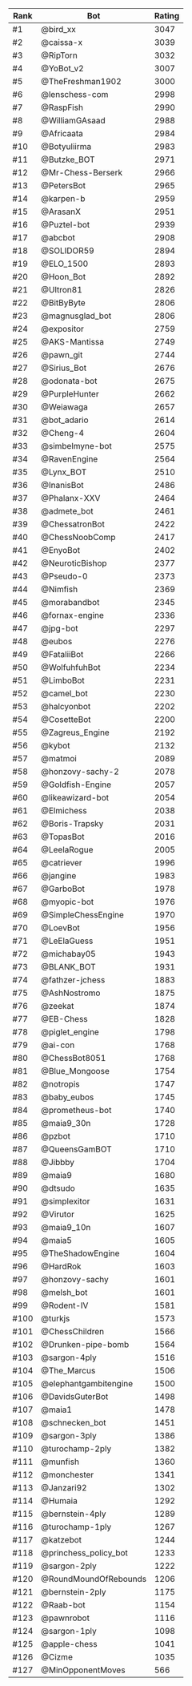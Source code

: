 Rank|Bot|Rating
---|---|---
#1|@bird_xx|3047
#2|@caissa-x|3039
#3|@RipTorn|3032
#4|@YoBot_v2|3007
#5|@TheFreshman1902|3000
#6|@lenschess-com|2998
#7|@RaspFish|2990
#8|@WilliamGAsaad|2988
#9|@Africaata|2984
#10|@Botyuliirma|2983
#11|@Butzke_BOT|2971
#12|@Mr-Chess-Berserk|2966
#13|@PetersBot|2965
#14|@karpen-b|2959
#15|@ArasanX|2951
#16|@Puztel-bot|2939
#17|@abcbot|2908
#18|@SOLIDOR59|2894
#19|@ELO_1500|2893
#20|@Hoon_Bot|2892
#21|@Ultron81|2826
#22|@BitByByte|2806
#23|@magnusglad_bot|2806
#24|@expositor|2759
#25|@AKS-Mantissa|2749
#26|@pawn_git|2744
#27|@Sirius_Bot|2676
#28|@odonata-bot|2675
#29|@PurpleHunter|2662
#30|@Weiawaga|2657
#31|@bot_adario|2614
#32|@Cheng-4|2604
#33|@simbelmyne-bot|2575
#34|@RavenEngine|2564
#35|@Lynx_BOT|2510
#36|@InanisBot|2486
#37|@Phalanx-XXV|2464
#38|@admete_bot|2461
#39|@ChessatronBot|2422
#40|@ChessNoobComp|2417
#41|@EnyoBot|2402
#42|@NeuroticBishop|2377
#43|@Pseudo-0|2373
#44|@Nimfish|2369
#45|@morabandbot|2345
#46|@fornax-engine|2336
#47|@jpg-bot|2297
#48|@eubos|2276
#49|@FataliiBot|2266
#50|@WolfuhfuhBot|2234
#51|@LimboBot|2231
#52|@camel_bot|2230
#53|@halcyonbot|2202
#54|@CosetteBot|2200
#55|@Zagreus_Engine|2192
#56|@kybot|2132
#57|@matmoi|2089
#58|@honzovy-sachy-2|2078
#59|@Goldfish-Engine|2057
#60|@likeawizard-bot|2054
#61|@Elmichess|2038
#62|@Boris-Trapsky|2031
#63|@TopasBot|2016
#64|@LeelaRogue|2005
#65|@catriever|1996
#66|@jangine|1983
#67|@GarboBot|1978
#68|@myopic-bot|1976
#69|@SimpleChessEngine|1970
#70|@LoevBot|1956
#71|@LeElaGuess|1951
#72|@michabay05|1943
#73|@BLANK_BOT|1931
#74|@fathzer-jchess|1883
#75|@AshNostromo|1875
#76|@zeekat|1874
#77|@EB-Chess|1828
#78|@piglet_engine|1798
#79|@ai-con|1768
#80|@ChessBot8051|1768
#81|@Blue_Mongoose|1754
#82|@notropis|1747
#83|@baby_eubos|1745
#84|@prometheus-bot|1740
#85|@maia9_30n|1728
#86|@pzbot|1710
#87|@QueensGamBOT|1710
#88|@Jibbby|1704
#89|@maia9|1680
#90|@dtsudo|1635
#91|@simplexitor|1631
#92|@Virutor|1625
#93|@maia9_10n|1607
#94|@maia5|1605
#95|@TheShadowEngine|1604
#96|@HardRok|1603
#97|@honzovy-sachy|1601
#98|@melsh_bot|1601
#99|@Rodent-IV|1581
#100|@turkjs|1573
#101|@ChessChildren|1566
#102|@Drunken-pipe-bomb|1564
#103|@sargon-4ply|1516
#104|@The_Marcus|1506
#105|@elephantgambitengine|1500
#106|@DavidsGuterBot|1498
#107|@maia1|1478
#108|@schnecken_bot|1451
#109|@sargon-3ply|1386
#110|@turochamp-2ply|1382
#111|@munfish|1360
#112|@monchester|1341
#113|@Janzari92|1302
#114|@Humaia|1292
#115|@bernstein-4ply|1289
#116|@turochamp-1ply|1267
#117|@katzebot|1244
#118|@princhess_policy_bot|1233
#119|@sargon-2ply|1222
#120|@RoundMoundOfRebounds|1206
#121|@bernstein-2ply|1175
#122|@Raab-bot|1154
#123|@pawnrobot|1116
#124|@sargon-1ply|1098
#125|@apple-chess|1041
#126|@Cizme|1035
#127|@MinOpponentMoves|566
